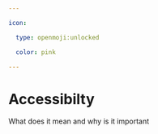 ```yaml
---

icon: 

  type: openmoji:unlocked

  color: pink

---
```


# Accessibilty

What does it mean and why is it important